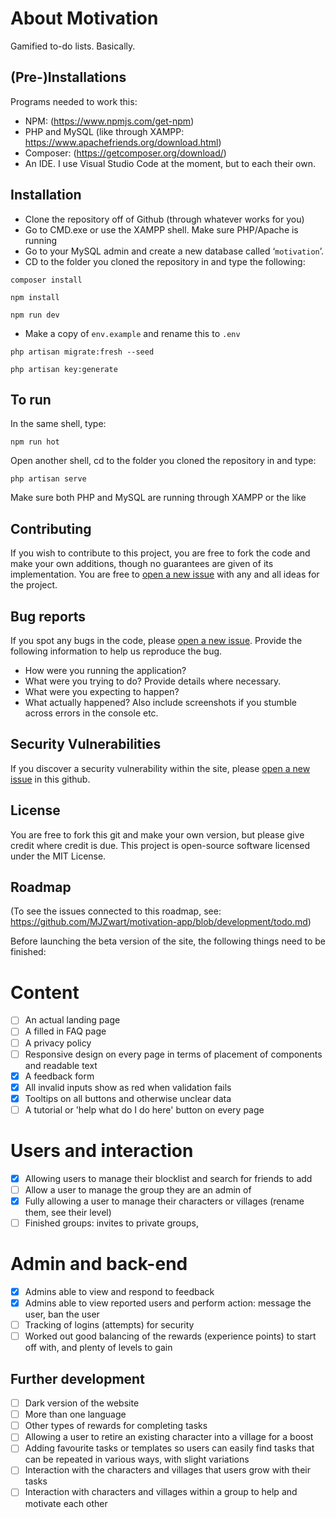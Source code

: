 # About Motivation

Gamified to-do lists. Basically.

## (Pre-)Installations

Programs needed to work this:
- NPM: (https://www.npmjs.com/get-npm)
- PHP and MySQL (like through XAMPP: https://www.apachefriends.org/download.html)
- Composer: (https://getcomposer.org/download/)
- An IDE. I use Visual Studio Code at the moment, but to each their own.

## Installation

- Clone the repository off of Github (through whatever works for you)
- Go to CMD.exe or use the XAMPP shell. Make sure PHP/Apache is running
- Go to your MySQL admin and create a new database called ‘`motivation`’.
- CD to the folder you cloned the repository in and type the following:

`composer install`

`npm install`

`npm run dev`

- Make a copy of `env.example` and rename this to `.env`

`php artisan migrate:fresh --seed`

`php artisan key:generate`


## To run

In the same shell, type:

`npm run hot`

Open another shell, cd to the folder you cloned the repository in and type:

`php artisan serve`

Make sure both PHP and MySQL are running through XAMPP or the like

## Contributing

If you wish to contribute to this project, you are free to fork the code and make your own additions, though no guarantees are given of its implementation. You are free to [open a new issue](https://github.com/MJZwart/motivation-app/issues/new) with any and all ideas for the project.

## Bug reports

If you spot any bugs in the code, please [open a new issue](https://github.com/MJZwart/motivation-app/issues/new). Provide the following information to help us reproduce the bug. 
- How were you running the application?
- What were you trying to do? Provide details where necessary.
- What were you expecting to happen?
- What actually happened?
Also include screenshots if you stumble across errors in the console etc.

## Security Vulnerabilities

If you discover a security vulnerability within the site, please [open a new issue](https://github.com/MJZwart/motivation-app/issues/new) in this github.

## License

You are free to fork this git and make your own version, but please give credit where credit is due. This project is open-source software licensed under the MIT License.

## Roadmap

(To see the issues connected to this roadmap, see: https://github.com/MJZwart/motivation-app/blob/development/todo.md)

Before launching the beta version of the site, the following things need to be finished:
# Content
- [ ] An actual landing page
- [ ] A filled in FAQ page
- [ ] A privacy policy
- [ ] Responsive design on every page in terms of placement of components and readable text
- [x] A feedback form
- [x] All invalid inputs show as red when validation fails
- [x] Tooltips on all buttons and otherwise unclear data
- [ ] A tutorial or 'help what do I do here' button on every page
# Users and interaction
- [x] Allowing users to manage their blocklist and search for friends to add
- [ ] Allow a user to manage the group they are an admin of
- [x] Fully allowing a user to manage their characters or villages (rename them, see their level)
- [ ] Finished groups: invites to private groups, 
# Admin and back-end
- [x] Admins able to view and respond to feedback
- [x] Admins able to view reported users and perform action: message the user, ban the user
- [ ] Tracking of logins (attempts) for security
- [ ] Worked out good balancing of the rewards (experience points) to start off with, and plenty of levels to gain

## Further development
- [ ] Dark version of the website
- [ ] More than one language
- [ ] Other types of rewards for completing tasks
- [ ] Allowing a user to retire an existing character into a village for a boost
- [ ] Adding favourite tasks or templates so users can easily find tasks that can be repeated in various ways, with slight variations
- [ ] Interaction with the characters and villages that users grow with their tasks
- [ ] Interaction with characters and villages within a group to help and motivate each other
